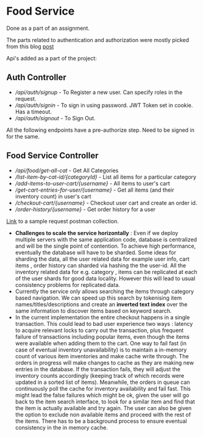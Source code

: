 # Food Service

Done as a part of an assignment. 

The parts related to authentication and authorization were mostly picked from this blog [post](https://www.bezkoder.com/spring-boot-security-login-jwt/)

Api's added as a part of the project: 

## Auth Controller

* <i>/api/auth/signup</i> - To Register a new user. Can specify roles in the request.
* <i>/api/auth/signin</i> - To sign in using password. JWT Token set in cookie. Has a timeout.
* <i>/api/auth/signout</i> - To Sign Out.

All the following endpoints have a pre-authorize step. Need to be signed in for the same. 

## Food Service Controller

* <i>/api/food/get-all-cat</i> - Get All Categories
* <i>/list-item-by-cat-id/{categoryId}</i> - List all items for a particular category
* <i>/add-items-to-user-cart/{username}</i> - All items to user's cart 
* <i>/get-cart-entries-for-user/{username}</i> - Get all items (and their inventory count) in user's cart 
* <i>/checkout-cart/{username}</i> - Checkout user cart and create an order id.
* <i>/order-history/{username}</i> - Get order history for a user

[Link](https://api.postman.com/collections/10129144-ee2eff3c-134f-49c1-8a6e-06cb4e112004?access_key=PMAT-01GVNKVD229SMZZMYV7DQ3839S) to a sample request postman collection.

* <b>Challenges to scale the service horizontally</b> : Even if we deploy multiple servers with the same application code, database is centralized and will be the single point of contention. To achieve high performance, eventually the database will have to be sharded. Some ideas for sharding the data, all the user related data for example user info, cart items , order history can sharded via hashing the the user-id. All the inventory related data for e.g. category , items can be replicated at each of the user shards for good data locality. However this will lead to usual consistency problems for replicated data. 
* Currently the service only allows searching the items through category based navigation. We can speed up this search by tokenising item names/titles/descriptions and create an <b>inverted text index</b> over the same information to discover items based on keyword search. 
* In the current implementation the entire checkout happens in a single transaction. This could lead to bad user experience two ways : latency to acquire relevant locks to carry out the transaction, plus frequent failure of transactions including popular items, even though the items were available when adding them to the cart. One way to fail fast (in case of eventual inventory unavailability) is to maintain a in-memory count of various item inventories and make cache write through. The orders in progress will make changes to cache as they are making new entries in the database. If the transaction fails, they will adjust the inventory counts accordingly (keeping track of which records were updated in a sorted list of items). Meanwhile, the orders in queue  can continuously poll the cache for inventory availability and fail fast. This might lead the false failures which might be ok, given the user will go back to the item search interface, to look for a similar item and find that the item is actually available and try again. The user can also be given the option to exclude non available items and proceed with the rest of the items. There has to be a background process to ensure eventual consistency in the in memory cache.


